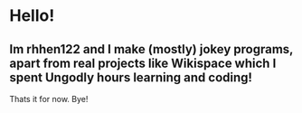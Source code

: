 # Hello!
## Im rhhen122 and I make (mostly) jokey programs, apart from real projects like Wikispace which I spent Ungodly hours learning and coding!
Thats it for now. Bye!
